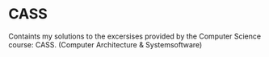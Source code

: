 # CASS
Containts my solutions to the excersises provided by the Computer Science course: CASS. (Computer Architecture & Systemsoftware)
